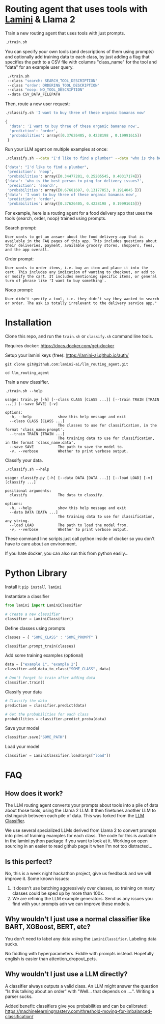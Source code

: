 
# Routing agent that uses tools with [Lamini](https://lamini.ai) & Llama 2

Train a new routing agent that uses tools with just prompts.

```bash
./train.sh
```

You can specify your own tools (and descriptions of them using prompts) and optionally add training data to each class, by just adding a flag that specifies the path to a CSV file with columns "class_name" for the tool and "data" for an example user query.

```bash
 ./train.sh
 --class "search: SEARCH_TOOL_DESCRIPTION" 
 --class "order: ORDERING_TOOL_DESCRIPTION" 
 --class "noop: NO_TOOL_DESCRIPTION"
 --data CSV_DATA_FILEPATH
```

Then, route a new user request:
```bash
./classify.sh 'I want to buy three of these organic bananas now'
```

```python
{
  'data': 'I want to buy three of these organic bananas now',
  'prediction': 'order',
  'probabilities': array([0.37626405, 0.4238198 , 0.19991615])
 }
```

Run your LLM agent on multiple examples at once:
```bash
./classify.sh --data "I'd like to find a plumber" --data "who is the best person to ping for delivery issues?" --data "I want to buy three of these organic bananas now"
```

```python
{'data': "I'd like to find a plumber",
 'prediction': 'noop',
 'probabilities': array([0.34477281, 0.25205545, 0.40317174])}
{'data': 'who is the best person to ping for delivery issues?',
 'prediction': 'search',
 'probabilities': array([0.67681697, 0.13177853, 0.1914045 ])}
{'data': 'I want to buy three of these organic bananas now',
 'prediction': 'order',
 'probabilities': array([0.37626405, 0.4238198 , 0.19991615])}
 ```

For example, here is a routing agent for a food delivery app that uses the tools {search, order, noop} trained using prompts.

Search prompt:

```
User wants to get an answer about the food delivery app that is available in the FAQ pages of this app. This includes questions about their deliveries, payment, available grocery stores, shoppers, fees, and the app overall.
```

Order prompt:
```
User wants to order items, i.e. buy an item and place it into the cart. This includes any indication of wanting to checkout, or add to or modify the cart. It includes mentioning specific items, or general turn of phrase like 'I want to buy something'.
```

Noop prompt:
```
User didn't specify a tool, i.e. they didn't say they wanted to search or order. The ask is totally irrelevant to the delivery service app."
```

# Installation

Clone this repo, and run the `train.sh` or `classify.sh` command line tools.  

Requires docker: https://docs.docker.com/get-docker 

Setup your lamini keys (free): https://lamini-ai.github.io/auth/

`git clone git@github.com:lamini-ai/llm_routing_agent.git`

`cd llm_routing_agent`

Train a new classifier.

```
./train.sh --help

usage: train.py [-h] [--class CLASS [CLASS ...]] [--train TRAIN [TRAIN ...]] [--save SAVE] [-v]

options:
  -h, --help            show this help message and exit
  --class CLASS [CLASS ...]
                        The classes to use for classification, in the format 'class_name:prompt'.
  --train TRAIN [TRAIN ...]
                        The training data to use for classification, in the format 'class_name:data'.
  --save SAVE           The path to save the model to.
  -v, --verbose         Whether to print verbose output.

```

Classify your data.

```
./classify.sh --help

usage: classify.py [-h] [--data DATA [DATA ...]] [--load LOAD] [-v] [classify ...]

positional arguments:
  classify              The data to classify.

options:
  -h, --help            show this help message and exit
  --data DATA [DATA ...]
                        The training data to use for classification, any string.
  --load LOAD           The path to load the model from.
  -v, --verbose         Whether to print verbose output.

```

These command line scripts just call python inside of docker so you don't have to care about an environment.  

If you hate docker, you can also run this from python easily...


# Python Library

Install it
`pip install lamini`

Instantiate a classifier

```python
from lamini import LaminiClassifier

# Create a new classifier
classifier = LaminiClassifier()
```

Define classes using prompts

```python
classes = { "SOME_CLASS" : "SOME_PROMPT" }

classifier.prompt_train(classes)
```

Add some training examples (optional)

```python
data = ["example 1", "example 2"]
classifier.add_data_to_class("SOME_CLASS", data)

# Don't forget to train after adding data
classifier.train()
```

Classify your data

```python
# Classify the data
prediction = classifier.predict(data)

# Get the probabilities for each class
probabilities = classifier.predict_proba(data)
```

Save your model

```python
classifier.save("SOME_PATH")
```

Load your model
```python
classifier = LaminiClassifier.load(args["load"])
```

# FAQ

## How does it work?

The LLM routing agent converts your prompts about tools into a pile of data about those tools, using the Llama 2 LLM. It then finetunes another LLM to distinguish between each pile of data. This was forked from the [LLM Classifier](https://github.com/lamini-ai/llm_classifier/).

We use several specialized LLMs derived from Llama 2 to convert prompts into piles of training examples for each class.  The code for this is available
in the lamini python package if you want to look at it.  Working on open sourcing in an easier to read github page it when I'm not too distracted...

## Is this perfect?

No, this is a week night hackathon project, give us feedback and we will improve it.  Some known issues:

1. It doesn't use batching aggressively over classes, so training on many classes could be sped up by more than 100x.
2. We are refining the LLM example generators.  Send us any issues you find with your prompts adn we can improve these models.

## Why wouldn't I just use a normal classifier like BART, XGBoost, BERT, etc?

You don't need to label any data using the `LaminiClassifier`.  Labeling data sucks.

No fiddling with hyperparameters. Fiddle with prompts instead.  Hopefully english is easier than attention_dropout_pcts.

## Why wouldn't I just use a LLM directly?

A classifier always outputs a valid class.  An LLM might answer the question "Is this talking about an order" with "Well... that depends on ....".  Writing a parser sucks.

Added benefit: classifiers give you probabilities and can be calibrated: https://machinelearningmastery.com/threshold-moving-for-imbalanced-classification/


